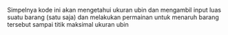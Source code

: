Simpelnya kode ini akan mengetahui ukuran ubin dan mengambil input luas suatu barang (satu saja) dan melakukan permainan untuk menaruh barang tersebut sampai titik maksimal ukuran ubin
